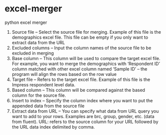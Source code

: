 # excel-merger
python excel merger
1.	Source file – Select the source file for merging. Example of this file is the demographics excel file. This file can be empty if you only want to extract data from the URL
2.	Excluded columns – Input the column names of the source file to be excluded in merging
3.	Base column – This column will be used to compare the target excel file. For example, you want to merge the demographics with ‘Respondent ID’ column matched with other excel column named ‘Sample ID’ – the program will align the rows based on the row value
4.	Target file – Refers to the target excel file. Example of this file is the Impress respondent level data.
5.	Based column – This column will be compared against the based column for the source file.
6.	Insert to index – Specify the column index where you want to put the appended data from the source file
7.	Extract data from URL – You can specify what data from URL query you want to add to your rows. Examples are brc, group, gender, etc. (data from fluent). URL: refers to the source column for your URL followed by the URL data index delimited by comma.
